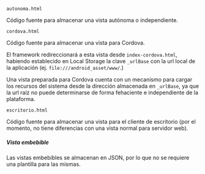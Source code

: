 `autonoma.html`

Código fuente para almacenar una vista autónoma o independiente.

`cordova.html`

Código fuente para almacenar una vista para Cordova.

El framework redireccionará a esta vista desde `index-cordova.html`, habiendo establecido en Local Storage la clave `_urlBase` con la url local de la aplicación (ej. `file:///android_asset/www/`.)

Una vista preparada para Cordova cuenta con un mecanismo para cargar los recursos del sistema desde la dirección almacenada en `_urlBase`, ya que la url raíz no puede determinarse de forma fehaciente e independiente de la plataforma.

`escritorio.html`

Código fuente para almacenar una vista para el cliente de escritorio (por el momento, no tiene diferencias con una vista normal para servidor web).

##### Vista embebible

Las vistas embebibles se almacenan en JSON, por lo que no se requiere una plantilla para las mismas.